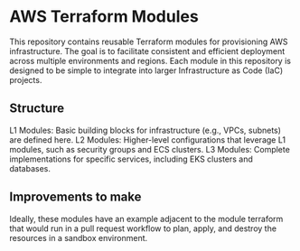 # AWS Terraform Modules

This repository contains reusable Terraform modules for provisioning AWS infrastructure. The goal is to facilitate consistent and efficient deployment across multiple environments and regions. Each module in this repository is designed to be simple to integrate into larger Infrastructure as Code (IaC) projects.

## Structure
L1 Modules: Basic building blocks for infrastructure (e.g., VPCs, subnets) are defined here.
L2 Modules: Higher-level configurations that leverage L1 modules, such as security groups and ECS clusters.
L3 Modules: Complete implementations for specific services, including EKS clusters and databases.

## Improvements to make
Ideally, these modules have an example adjacent to the module terraform that would run in a pull request workflow to plan, apply, and destroy the resources in a sandbox environment.